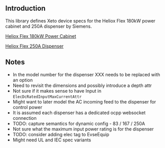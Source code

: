 ## Introduction

This library defines Xeto device specs for the Heliox Flex 180kW power cabinet and 250A dispenser by Siemens.

[Heliox Flex 180kW Power Cabinet](https://www.heliox-energy.com/us-products/flex-180kw-rapid-charger)

[Heliox Flex 250A Dispenser](https://www.heliox-energy.com/us-products/flex-250-a-dispenser)

## Notes

 * In the model number for the dispenser XXX needs to be replaced with an option
 * Need to revisit the dimensions and possibly introduce a depth attr
 * Not sure if it makes sense to have Input in `ElecDcRatedInputMaxCurrentAttr`
 * Might want to later model the AC incoming feed to the dispenser for control power
 * It is assumed each dispenser has a dedicated ocpp websocket connection
 * TODO: capture semantics for dynamic config - 83 / 167 / 250A
 * Not sure what the maximum input power rating is for the dispenser
 * TODO: consider adding elec tag to EvseEquip
 * Might need UL and IEC spec variants
